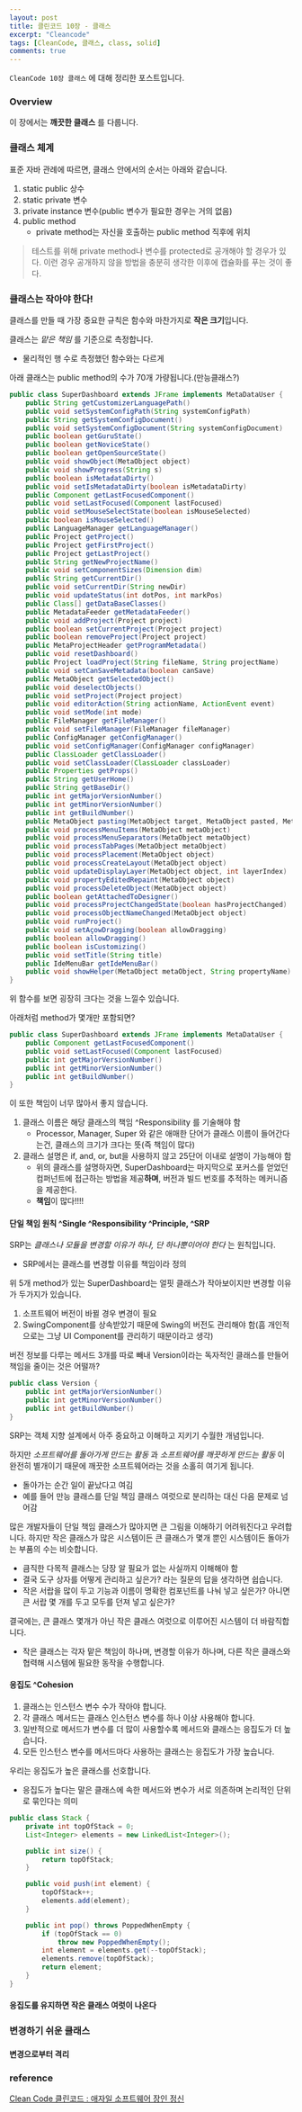 ```yaml
---
layout: post
title: 클린코드 10장 - 클래스
excerpt: "Cleancode"
tags: [CleanCode, 클래스, class, solid]
comments: true
---
```


`CleanCode 10장 클래스` 에 대해 정리한 포스트입니다.  

### Overview

이 장에서는 **깨끗한 클래스** 를 다룹니다.

### 클래스 체계

표준 자바 관례에 따르면, 클래스 안에서의 순서는 아래와 같습니다.

1. static public 상수
2. static private 변수
3. private instance 변수(public 변수가 필요한 경우는 거의 없음)
4. public method
	* private method는 자신을 호출하는 public method 직후에 위치

> 테스트를 위해 private method나 변수를 protected로 공개해야 할 경우가 있다. 이런 경우 공개하지 않을 방법을 충분히 생각한 이후에 캡슐화를 푸는 것이 좋다.

### 클래스는 작아야 한다!

클래스를 만들 때 가장 중요한 규칙은 함수와 마찬가지로 **작은 크기**입니다.

클래스는 *맡은 책임* 를 기준으로 측정합니다.

* 물리적인 행 수로 측정했던 함수와는 다르게

아래 클래스는 public method의 수가 70개 가량됩니다.(만능클래스?)

```java
public class SuperDashboard extends JFrame implements MetaDataUser {
    public String getCustomizerLanguagePath()
    public void setSystemConfigPath(String systemConfigPath) 
    public String getSystemConfigDocument()
    public void setSystemConfigDocument(String systemConfigDocument) 
    public boolean getGuruState()
    public boolean getNoviceState()
    public boolean getOpenSourceState()
    public void showObject(MetaObject object) 
    public void showProgress(String s)
    public boolean isMetadataDirty()
    public void setIsMetadataDirty(boolean isMetadataDirty)
    public Component getLastFocusedComponent()
    public void setLastFocused(Component lastFocused)
    public void setMouseSelectState(boolean isMouseSelected) 
    public boolean isMouseSelected()
    public LanguageManager getLanguageManager()
    public Project getProject()
    public Project getFirstProject()
    public Project getLastProject()
    public String getNewProjectName()
    public void setComponentSizes(Dimension dim)
    public String getCurrentDir()
    public void setCurrentDir(String newDir)
    public void updateStatus(int dotPos, int markPos)
    public Class[] getDataBaseClasses()
    public MetadataFeeder getMetadataFeeder()
    public void addProject(Project project)
    public boolean setCurrentProject(Project project)
    public boolean removeProject(Project project)
    public MetaProjectHeader getProgramMetadata()
    public void resetDashboard()
    public Project loadProject(String fileName, String projectName)
    public void setCanSaveMetadata(boolean canSave)
    public MetaObject getSelectedObject()
    public void deselectObjects()
    public void setProject(Project project)
    public void editorAction(String actionName, ActionEvent event) 
    public void setMode(int mode)
    public FileManager getFileManager()
    public void setFileManager(FileManager fileManager)
    public ConfigManager getConfigManager()
    public void setConfigManager(ConfigManager configManager) 
    public ClassLoader getClassLoader()
    public void setClassLoader(ClassLoader classLoader)
    public Properties getProps()
    public String getUserHome()
    public String getBaseDir()
    public int getMajorVersionNumber()
    public int getMinorVersionNumber()
    public int getBuildNumber()
    public MetaObject pasting(MetaObject target, MetaObject pasted, MetaProject project)
    public void processMenuItems(MetaObject metaObject)
    public void processMenuSeparators(MetaObject metaObject) 
    public void processTabPages(MetaObject metaObject)
    public void processPlacement(MetaObject object)
    public void processCreateLayout(MetaObject object)
    public void updateDisplayLayer(MetaObject object, int layerIndex) 
    public void propertyEditedRepaint(MetaObject object)
    public void processDeleteObject(MetaObject object)
    public boolean getAttachedToDesigner()
    public void processProjectChangedState(boolean hasProjectChanged) 
    public void processObjectNameChanged(MetaObject object)
    public void runProject()
    public void setAçowDragging(boolean allowDragging) 
    public boolean allowDragging()
    public boolean isCustomizing()
    public void setTitle(String title)
    public IdeMenuBar getIdeMenuBar()
    public void showHelper(MetaObject metaObject, String propertyName) 
}
```

위 함수를 보면 굉장히 크다는 것을 느낄수 있습니다.

아래처럼 method가 몇개만 포함되면?

```java
public class SuperDashboard extends JFrame implements MetaDataUser {
    public Component getLastFocusedComponent()
    public void setLastFocused(Component lastFocused)
    public int getMajorVersionNumber()
    public int getMinorVersionNumber()
    public int getBuildNumber() 
}
```

이 또한 책임이 너무 많아서 좋지 않습니다.

1. 클래스 이름은 해당 클래스의 책임 ^Responsibility 를 기술해야 함
	* Processor, Manager, Super 와 같은 애매한 단어가 클래스 이름이 들어간다는건, 클래스의 크기가 크다는 뜻(즉 책임이 많다)
2. 클래스 설명은 if, and, or, but을 사용하지 않고 25단어 이내로 설명이 가능해야 함
	* 위의 클래스를 설명하자면, SuperDashboard는 마지막으로 포커스를 얻었던 컴퍼넌트에 접근하는 방법을 제공**하며**, 버전과 빌드 번호를 추적하는 메커니즘을 제공한다.
	* **책임**이 많다!!!!

#### 단일 책임 원칙 ^Single ^Responsibility ^Principle, ^SRP

SRP는 *클래스나 모듈을 변경할 이유가 하나, 단 하나뿐이어야 한다* 는 원칙입니다.

* SRP에서는 클래스를 변경할 이유를 책임이라 정의

위 5개 method가 있는 SuperDashboard는 얼핏 클래스가 작아보이지만 변경할 이유가 두가지가 있습니다.

1. 소프트웨어 버전이 바뀔 경우 변경이 필요
2. SwingComponent를 상속받았기 때문에 Swing의 버전도 관리해야 함(흠 개인적으로는 그냥 UI Component를 관리하기 때문이라고 생각)

버전 정보를 다루는 메서드 3개를 따로 빼내 Version이라는 독자적인 클래스를 만들어 책임을 줄이는 것은 어떨까?

```java
public class Version {
	public int getMajorVersionNumber()
	public int getMinorVersionNumber()
	public int getBuildNumber()
}
```

SRP는 객체 지향 설계에서 아주 중요하고 이해하고 지키기 수월한 개념입니다.

하지만 *소프트웨어를 돌아가게 만드는 활동* 과 *소프트웨어를 깨끗하게 만드는 활동* 이 완전히 별개이기 때문에 깨끗한 소프트웨어라는 것을 소홀히 여기게 됩니다.

* 돌아가는 순간 일이 끝났다고 여김
* 예를 들어 만능 클래스를 단일 책임 클래스 여럿으로 분리하는 대신 다음 문제로 넘어감

많은 개발자들이 단일 책임 클래스가 많아지면 큰 그림을 이해하기 어려워진다고 우려합니다. 하지만 작은 클래스가 많은 시스템이든 큰 클래스가 몇개 뿐인 시스템이든 돌아가는 부품의 수는 비슷합니다.

* 큼직한 다목적 클래스는 당장 알 필요가 없는 사실까지 이해해야 함
* 결국 도구 상자를 어떻게 관리하고 싶은가? 라는 질문의 답을 생각하면 쉽습니다.
* 작은 서랍을 많이 두고 기능과 이름이 명확한 컴포넌트를 나눠 넣고 싶은가? 아니면 큰 서랍 몇 개를 두고 모두를 던져 넣고 싶은가?

결국에는, 큰 클래스 몇개가 아닌 작은 클래스 여럿으로 이루어진 시스템이 더 바람직합니다. 

* 작은 클래스는 각자 맡은 책임이 하나며, 변경할 이유가 하나며, 다른 작은 클래스와 협력해 시스템에 필요한 동작을 수행합니다.

#### 응집도 ^Cohesion

1. 클래스는 인스턴스 변수 수가 작아야 합니다.
2. 각 클래스 메서드는 클래스 인스턴스 변수를 하나 이상 사용해야 합니다.
3. 일반적으로 메서드가 변수를 더 많이 사용할수록 메서드와 클래스는 응집도가 더 높습니다.
4. 모든 인스턴스 변수를 메서드마다 사용하는 클래스는 응집도가 가장 높습니다.

우리는 응집도가 높은 클래스를 선호합니다.

* 응집도가 높다는 말은 클래스에 속한 메서드와 변수가 서로 의존하며 논리적인 단위로 묶인다는 의미

```java
public class Stack {
    private int topOfStack = 0;
    List<Integer> elements = new LinkedList<Integer>();

    public int size() { 
        return topOfStack;
    }

    public void push(int element) { 
        topOfStack++; 
        elements.add(element);
    }

    public int pop() throws PoppedWhenEmpty { 
        if (topOfStack == 0)
            throw new PoppedWhenEmpty();
        int element = elements.get(--topOfStack); 
        elements.remove(topOfStack);
        return element;
    }
}
```

#### 응집도를 유지하면 작은 클래스 여럿이 나온다

### 변경하기 쉬운 클래스

#### 변경으로부터 격리




### reference

[Clean Code 클린코드 : 애자일 소프트웨어 장인 정신](http://book.interpark.com/product/BookDisplay.do?_method=detail&sc.prdNo=213656258)

